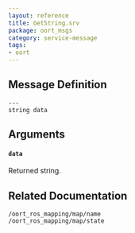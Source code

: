 ```yaml
---
layout: reference
title: GetString.srv
package: oort_msgs
category: service-message
tags: 
- oort
---
```


## Message Definition
```
---
string data
```

## Arguments
#### `data`
Returned string.

## Related Documentation
``/oort_ros_mapping/map/name``  
``/oort_ros_mapping/map/state``  
